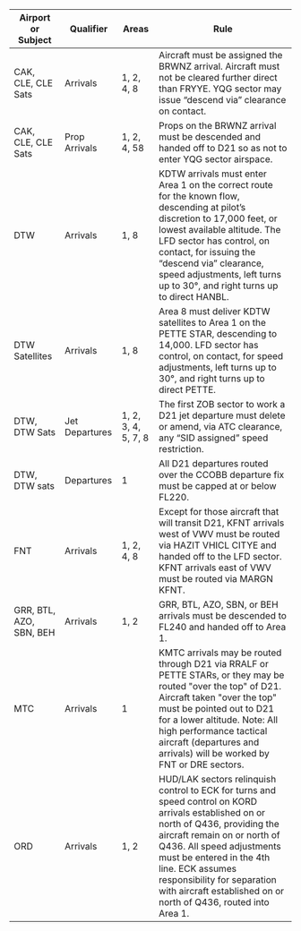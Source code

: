 | Airport or Subject      | Qualifier        | Areas             | Rule |
|-------------------------|------------------|-------------------|----------------------------------------------------------------------|
| CAK, CLE, CLE Sats      | Arrivals         | 1, 2, 4, 8        | Aircraft must be assigned the BRWNZ arrival. Aircraft must not be cleared further direct than FRYYE. YQG sector may issue “descend via” clearance on contact. |
| CAK, CLE, CLE Sats      | Prop Arrivals    | 1, 2, 4, 58       | Props on the BRWNZ arrival must be descended and handed off to D21 so as not to enter YQG sector airspace. |
| DTW                     | Arrivals         | 1, 8              | KDTW arrivals must enter Area 1 on the correct route for the known flow, descending at pilot’s discretion to 17,000 feet, or lowest available altitude. The LFD sector has control, on contact, for issuing the “descend via” clearance, speed adjustments, left turns up to 30°, and right turns up to direct HANBL. |
| DTW Satellites          | Arrivals         | 1, 8              | Area 8 must deliver KDTW satellites to Area 1 on the PETTE STAR, descending to 14,000. LFD sector has control, on contact, for speed adjustments, left turns up to 30°, and right turns up to direct PETTE. |
| DTW, DTW Sats           | Jet Departures   | 1, 2, 3, 4, 5, 7, 8 | The first ZOB sector to work a D21 jet departure must delete or amend, via ATC clearance, any “SID assigned” speed restriction. |
| DTW, DTW sats           | Departures       | 1                 | All D21 departures routed over the CCOBB departure fix must be capped at or below FL220. |
| FNT                     | Arrivals         | 1, 2, 4, 8        | Except for those aircraft that will transit D21, KFNT arrivals west of VWV must be routed via HAZIT VHICL CITYE and handed off to the LFD sector. KFNT arrivals east of VWV must be routed via MARGN KFNT. |
| GRR, BTL, AZO, SBN, BEH | Arrivals         | 1, 2              | GRR, BTL, AZO, SBN, or BEH arrivals must be descended to FL240 and handed off to Area 1. |
| MTC                     | Arrivals         | 1                 | KMTC arrivals may be routed through D21 via RRALF or PETTE STARs, or they may be routed "over the top" of D21. Aircraft taken "over the top" must be pointed out to D21 for a lower altitude. Note: All high performance tactical aircraft (departures and arrivals) will be worked by FNT or DRE sectors. |
| ORD                     | Arrivals         | 1, 2              | HUD/LAK sectors relinquish control to ECK for turns and speed control on KORD arrivals established on or north of Q436, providing the aircraft remain on or north of Q436. All speed adjustments must be entered in the 4th line. ECK assumes responsibility for separation with aircraft established on or north of Q436, routed into Area 1. |
